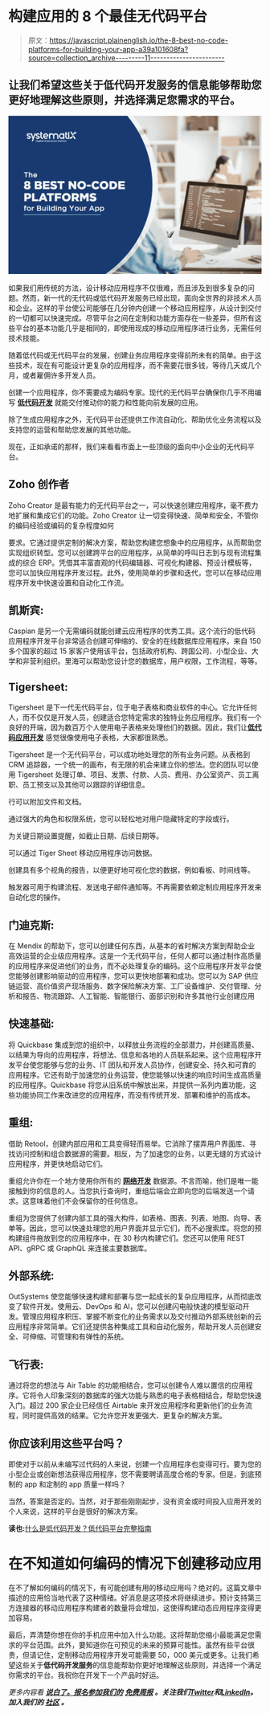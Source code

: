 # 构建应用的 8 个最佳无代码平台

> 原文：<https://javascript.plainenglish.io/the-8-best-no-code-platforms-for-building-your-app-a39a101608fa?source=collection_archive---------11----------------------->

## 让我们希望这些关于低代码开发服务的信息能够帮助您更好地理解这些原则，并选择满足您需求的平台。

![](img/c25d502bbbc2c3a8a79be4514f0957b5.png)

如果我们用传统的方法，设计移动应用程序不仅很难，而且涉及到很多复杂的问题。然而，新一代的无代码或低代码开发服务已经出现，面向全世界的非技术人员和企业。这样的平台使公司能够在几分钟内创建一个移动应用程序，从设计到交付的一切都可以快速完成。尽管平台之间在定制和功能方面存在一些差异，但所有这些平台的基本功能几乎是相同的，即使用现成的移动应用程序进行业务，无需任何技术技能。

随着低代码或无代码平台的发展，创建业务应用程序变得前所未有的简单。由于这些技术，现在有可能设计更复杂的应用程序，而不需要花很多钱，等待几天或几个月，或者雇佣许多开发人员。

创建一个应用程序，你不需要成为编码专家。现代的无代码平台确保你几乎不用编写 [**低代码开发**](https://www.systematixinfotech.com/low-code-development/) 就能交付推动你的能力和性能向前发展的应用。

除了生成应用程序之外，无代码平台还提供工作流自动化、帮助优化业务流程以及支持您的运营和帮助您发展的其他功能。

现在，正如承诺的那样，我们来看看市面上一些顶级的面向中小企业的无代码平台。

## **Zoho 创作者**

Zoho Creator 是最有能力的无代码平台之一，可以快速创建应用程序，毫不费力地扩展和集成它们的功能。Zoho Creator 让一切变得快速、简单和安全，不管你的编码经验或编码的复杂程度如何

要求。它通过提供定制的解决方案，帮助您构建您想象中的应用程序，从而帮助您实现组织转型。您可以创建跨平台的应用程序，从简单的呼叫日志到与现有流程集成的综合 ERP。凭借其丰富直观的代码编辑器、可视化构建器、预设计模板等，您可以加快应用程序开发过程。此外，使用简单的步骤和迭代，您可以在移动应用程序开发中快速设置和自动化工作流。

## **凯斯宾:**

Caspian 是另一个无需编码就能创建云应用程序的优秀工具。这个流行的低代码应用程序开发平台非常适合创建可伸缩的、安全的在线数据库应用程序。来自 150 多个国家的超过 15 家客户使用该平台，包括政府机构、跨国公司、小型企业、大学和非营利组织。里海可以帮助您设计您的数据库，用户权限，工作流程，等等。

## **Tigersheet:**

Tigersheet 是下一代无代码平台，位于电子表格和商业软件的中心。它允许任何人，而不仅仅是开发人员，创建适合您特定需求的独特业务应用程序。我们有一个良好的开端，因为数百万个人使用电子表格来处理他们的数据。因此，我们让[**低代码应用开发**](https://www.systematixinfotech.com/low-code-development/) 感觉很像使用电子表格，大家都很熟悉。

Tigersheet 是一个无代码平台，可以成功地处理您的所有业务问题。从表格到 CRM 追踪器，一个统一的画布，有无限的机会来建立你的想法。您的团队可以使用 Tigersheet 处理订单、项目、发票、付款、人员、费用、办公室资产、员工离职、员工预支以及其他可以跟踪的详细信息。

行可以附加文件和文档。

通过强大的角色和权限系统，您可以轻松地对用户隐藏特定的字段或行。

为关键日期设置提醒，如截止日期、后续日期等。

可以通过 Tiger Sheet 移动应用程序访问数据。

创建具有多个视角的报告，以便更好地可视化您的数据，例如看板、时间线等。

触发器可用于构建流程、发送电子邮件通知等。不再需要依赖定制应用程序开发来自动化您的操作。

## **门迪克斯:**

在 Mendix 的帮助下，您可以创建任何东西，从基本的省时解决方案到帮助企业高效运营的企业级应用程序。这是一个无代码平台，任何人都可以通过制作高质量的应用程序来促进他们的业务，而不必处理复杂的编码。这个应用程序开发平台使您能够创建影响驱动的应用程序，您可以更快地部署和成功。您可以为 SAP 供应链运营、高价值资产现场服务、数字保险解决方案、工厂设备维护、交付管理、分析和报告、物流跟踪、人工智能、智能银行、面部识别和许多其他行业创建应用

## **快速基础:**

将 Quickbase 集成到您的组织中，以释放业务流程的全部潜力，并创建高质量、以结果为导向的应用程序，将想法、信息和各地的人员联系起来。这个应用程序开发平台使您能够与您的业务、IT 团队和开发人员协作，创建安全、持久和可靠的应用程序。它还有助于加速您的业务运营，使您能够以快速的响应时间生成高质量的应用程序。Quickbase 将您从旧系统中解放出来，并提供一系列内置功能，这些功能协同工作来改进您的应用程序，而没有传统开发、部署和维护的高成本。

## **重组:**

借助 Retool，创建内部应用和工具变得轻而易举。它消除了摆弄用户界面库、寻找访问控制和组合数据源的需要。相反，为了加速您的业务，以更无缝的方式设计应用程序，并更快地启动它们。

重组允许你在一个地方使用你所有的 [**网络开发**](https://siplwebsite.siplsolutions.com/web-development-services/) 数据源。不言而喻，他们是唯一能接触到你的信息的人。当您执行查询时，重组后端会立即向您的后端发送一个请求。这意味着他们不会保留你的任何信息。

重组为您提供了创建内部工具的强大构件，如表格、图表、列表、地图、向导、表单等。因此，您可以快速处理您的用户界面并显示它们，而不必搜索库。将您的预构建组件拖放到您的应用程序中，在 30 秒内构建它们。您还可以使用 REST API、gRPC 或 GraphQL 来连接主要数据库。

## **外部系统:**

OutSystems 使您能够快速构建和部署与您一起成长的复杂应用程序，从而彻底改变了软件开发。使用云、DevOps 和 AI，您可以创建闪电般快速的模型驱动开发。管理应用程序积压、掌握不断变化的业务需求以及交付推动外部系统创新的云应用程序非常简单。它们还提供各种集成工具和自动化服务，帮助开发人员创建安全、可伸缩、可管理和有弹性的系统。

## **飞行表:**

通过将您的想法与 Air Table 的功能相结合，您可以创建令人难以置信的应用程序。它将令人印象深刻的数据库的强大功能与熟悉的电子表格相结合，帮助您快速入门。超过 200 家企业已经信任 Airtable 来开发应用程序和更新他们的业务流程，同时提供高效的结果。它允许您开发更强大、更复杂的解决方案。

## 你应该利用这些平台吗？

即使对于以前从未编写过代码的人来说，创建一个应用程序也变得可行。要为您的小型企业或创新想法获得应用程序，您不需要聘请高度合格的专家。但是，到底预制的 app 和定制的 app 质量一样吗？

当然，答案是否定的。当然，对于那些刚刚起步，没有资金或时间投入应用开发的个人来说，这样的平台是很好的解决方案。

**读也:**[什么是低代码开发？低代码平台完整指南](https://www.systematixinfotech.com/what-is-low-code-development-a-complete-guide-to-low-code-platforms/)

# **在不知道如何编码的情况下创建移动应用**

在不了解如何编码的情况下，有可能创建有用的移动应用吗？绝对的。这篇文章中描述的应用恰当地代表了这种情绪。好消息是这项技术将继续进步。预计支持第三方连接器的移动应用程序构建者的数量将会增加，这使得构建动态应用程序变得更加容易。

最后，弄清楚你想在你的手机应用中加入什么功能。这将帮助您缩小最能满足您需求的平台范围。此外，要知道你在可预见的未来的预算可能性。虽然有些平台很贵，但请记住，定制移动应用程序开发可能需要 50，000 美元或更多。让我们希望这些关于**低代码开发服务**的信息能帮助你更好地理解这些原则，并选择一个满足你需求的平台。我祝你在开发下一个产品时好运。

*更多内容看* [***说白了。报名参加我们的***](https://plainenglish.io/) **[***免费周报***](http://newsletter.plainenglish.io/) *。关注我们*[***Twitter***](https://twitter.com/inPlainEngHQ)*和*[***LinkedIn***](https://www.linkedin.com/company/inplainenglish/)*。加入我们的* [***社区***](https://discord.gg/GtDtUAvyhW) *。***